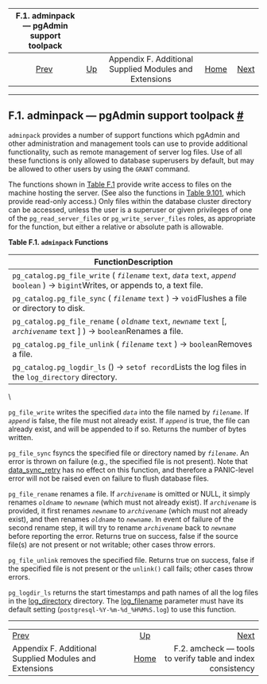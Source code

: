

|                    F.1. adminpack — pgAdmin support toolpack                   |                                                                             |                                                        |                                                       |                                                                                    |
| :----------------------------------------------------------------------------: | :-------------------------------------------------------------------------- | :----------------------------------------------------: | ----------------------------------------------------: | ---------------------------------------------------------------------------------: |
| [Prev](contrib.html "Appendix F. Additional Supplied Modules and Extensions")  | [Up](contrib.html "Appendix F. Additional Supplied Modules and Extensions") | Appendix F. Additional Supplied Modules and Extensions | [Home](index.html "PostgreSQL 17devel Documentation") |  [Next](amcheck.html "F.2. amcheck — tools to verify table and index consistency") |

***

## F.1. adminpack — pgAdmin support toolpack [#](#ADMINPACK)

`adminpack` provides a number of support functions which pgAdmin and other administration and management tools can use to provide additional functionality, such as remote management of server log files. Use of all these functions is only allowed to database superusers by default, but may be allowed to other users by using the `GRANT` command.

The functions shown in [Table F.1](adminpack.html#FUNCTIONS-ADMINPACK-TABLE "Table F.1. adminpack Functions") provide write access to files on the machine hosting the server. (See also the functions in [Table 9.101](functions-admin.html#FUNCTIONS-ADMIN-GENFILE-TABLE "Table 9.101. Generic File Access Functions"), which provide read-only access.) Only files within the database cluster directory can be accessed, unless the user is a superuser or given privileges of one of the `pg_read_server_files` or `pg_write_server_files` roles, as appropriate for the function, but either a relative or absolute path is allowable.

**Table F.1. `adminpack` Functions**

| FunctionDescription                                                                                                                     |
| --------------------------------------------------------------------------------------------------------------------------------------- |
| `pg_catalog.pg_file_write` ( *`filename`* `text`, *`data`* `text`, *`append`* `boolean` ) → `bigint`Writes, or appends to, a text file. |
| `pg_catalog.pg_file_sync` ( *`filename`* `text` ) → `void`Flushes a file or directory to disk.                                          |
| `pg_catalog.pg_file_rename` ( *`oldname`* `text`, *`newname`* `text` \[, *`archivename`* `text` ] ) → `boolean`Renames a file.          |
| `pg_catalog.pg_file_unlink` ( *`filename`* `text` ) → `boolean`Removes a file.                                                          |
| `pg_catalog.pg_logdir_ls` () → `setof record`Lists the log files in the `log_directory` directory.                                      |

\

`pg_file_write` writes the specified *`data`* into the file named by *`filename`*. If *`append`* is false, the file must not already exist. If *`append`* is true, the file can already exist, and will be appended to if so. Returns the number of bytes written.

`pg_file_sync` fsyncs the specified file or directory named by *`filename`*. An error is thrown on failure (e.g., the specified file is not present). Note that [data\_sync\_retry](runtime-config-error-handling.html#GUC-DATA-SYNC-RETRY) has no effect on this function, and therefore a PANIC-level error will not be raised even on failure to flush database files.

`pg_file_rename` renames a file. If *`archivename`* is omitted or NULL, it simply renames *`oldname`* to *`newname`* (which must not already exist). If *`archivename`* is provided, it first renames *`newname`* to *`archivename`* (which must not already exist), and then renames *`oldname`* to *`newname`*. In event of failure of the second rename step, it will try to rename *`archivename`* back to *`newname`* before reporting the error. Returns true on success, false if the source file(s) are not present or not writable; other cases throw errors.

`pg_file_unlink` removes the specified file. Returns true on success, false if the specified file is not present or the `unlink()` call fails; other cases throw errors.

`pg_logdir_ls` returns the start timestamps and path names of all the log files in the [log\_directory](runtime-config-logging.html#GUC-LOG-DIRECTORY) directory. The [log\_filename](runtime-config-logging.html#GUC-LOG-FILENAME) parameter must have its default setting (`postgresql-%Y-%m-%d_%H%M%S.log`) to use this function.

***

|                                                                                |                                                                             |                                                                                    |
| :----------------------------------------------------------------------------- | :-------------------------------------------------------------------------: | ---------------------------------------------------------------------------------: |
| [Prev](contrib.html "Appendix F. Additional Supplied Modules and Extensions")  | [Up](contrib.html "Appendix F. Additional Supplied Modules and Extensions") |  [Next](amcheck.html "F.2. amcheck — tools to verify table and index consistency") |
| Appendix F. Additional Supplied Modules and Extensions                         |            [Home](index.html "PostgreSQL 17devel Documentation")            |                         F.2. amcheck — tools to verify table and index consistency |

